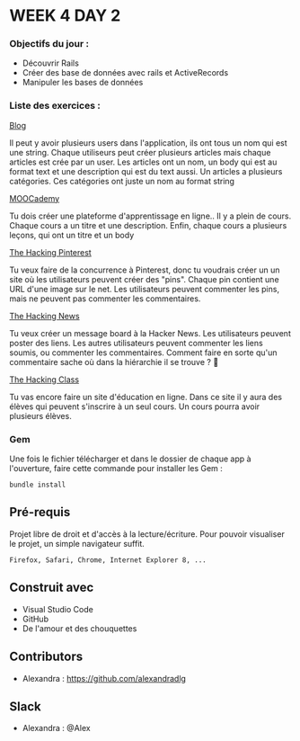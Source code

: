 # WEEK 4 DAY 2

### Objectifs du jour :
- Découvrir Rails 
- Créer des base de données avec rails et ActiveRecords
- Manipuler les bases de données

### Liste des exercices :

<p><a href="https://github.com/alexandradlg/db_rails/tree/master/myblog">Blog</a></p>
Il peut y avoir plusieurs users dans l'application, ils ont tous un nom qui est une string. Chaque utiliseurs peut créer plusieurs articles mais chaque articles est crée par un user. Les articles ont un nom, un body qui est au format text et une description qui est du text aussi. Un articles a plusieurs catégories. Ces catégories ont juste un nom au format string

<p><a href="https://github.com/alexandradlg/db_rails/tree/master/MOOCademy">MOOCademy</a></p> 
Tu dois créer une plateforme d'apprentissage en ligne.. Il y a plein de cours. Chaque cours a un titre et une description. Enfin, chaque cours a plusieurs leçons, qui ont un titre et un body

<p><a href="https://github.com/alexandradlg/db_rails/tree/master/The_Hacking_Pinterest">The Hacking Pinterest</a></p>
Tu veux faire de la concurrence à Pinterest, donc tu voudrais créer un un site où les utilisateurs peuvent créer des "pins". Chaque pin contient une URL d'une image sur le net. Les utilisateurs peuvent commenter les pins, mais ne peuvent pas commenter les commentaires.

<p><a href="https://github.com/alexandradlg/db_rails/tree/master/The_Hacking_News">The Hacking News</a></p>
Tu veux créer un message board à la Hacker News. Les utilisateurs peuvent poster des liens. Les autres utilisateurs peuvent commenter les liens soumis, ou commenter les commentaires. Comment faire en sorte qu'un commentaire sache où dans la hiérarchie il se trouve ? 🤔

<p><a href="https://github.com/alexandradlg/db_rails/tree/master/The_Hacking_Class">The Hacking Class</a></p>
Tu vas encore faire un site d'éducation en ligne. Dans ce site il y aura des élèves qui peuvent s'inscrire à un seul cours. Un cours pourra avoir plusieurs élèves.


### Gem

Une fois le fichier télécharger et dans le dossier de chaque app à l'ouverture, faire cette commande pour installer les Gem : 
```
bundle install
```

## Pré-requis

Projet libre de droit et d'accès à la lecture/écriture. 
Pour pouvoir visualiser le projet, un simple navigateur suffit.


```
Firefox, Safari, Chrome, Internet Explorer 8, ...
```

## Construit avec

* Visual Studio Code
* GitHub
* De l'amour et des chouquettes


## Contributors

* Alexandra : https://github.com/alexandradlg

## Slack

* Alexandra : @Alex


